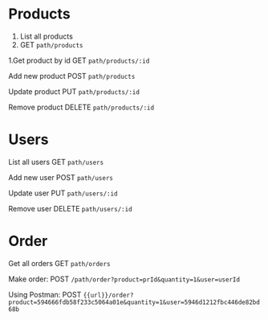 # Products

1. List all products
1. GET `path/products`

1.Get product by id
GET `path/products/:id`

Add new product
POST `path/products`

Update product
PUT `path/products/:id`

Remove product
DELETE `path/products/:id`

# Users

List all users
GET `path/users`

Add new user
POST `path/users`

Update user
PUT `path/users/:id`

Remove user
DELETE `path/users/:id`

# Order

Get all orders
GET `path/orders`

Make order:
POST `/path/order?product=prId&quantity=1&user=userId`

Using Postman: 
POST `{{url}}/order?product=594666fdb58f233c5064a01e&quantity=1&user=5946d1212fbc446de82bd68b`


